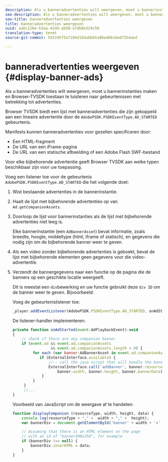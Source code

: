 ```yaml
---
description: Als u banneradvertenties wilt weergeven, moet u bannerinstanties maken en Browser-TVSDK toestaan te luisteren naar gebeurtenissen met betrekking tot advertenties.
seo-description: Als u banneradvertenties wilt weergeven, moet u bannerinstanties maken en Browser-TVSDK toestaan te luisteren naar gebeurtenissen met betrekking tot advertenties.
seo-title: banneradvertenties weergeven
title: banneradvertenties weergeven
uuid: aabc126e-b3aa-42dd-ab50-a7db8e324c50
translation-type: tm+mt
source-git-commit: 592245f5a7186d18dabbb5a98a468cbed7354aed

---
```



# banneradvertenties weergeven {#display-banner-ads}

Als u banneradvertenties wilt weergeven, moet u bannerinstanties maken en Browser-TVSDK toestaan te luisteren naar gebeurtenissen met betrekking tot advertenties.

Browser TVSDK biedt een lijst met banneradvertenties die zijn gekoppeld aan een lineaire advertentie door de `AdobePSDK.PSDKEventType.AD_STARTED` gebeurtenis.

Manifests kunnen banneradvertenties voor gezellen specificeren door:

* Een HTML-fragment
* De URL van een iFrame-pagina
* De URL van een statische afbeelding of een Adobe Flash SWF-bestand

Voor elke bijbehorende advertentie geeft Browser TVSDK aan welke typen beschikbaar zijn voor uw toepassing.

Voeg een listener toe voor de gebeurtenis `AdobePSDK.PSDKEventType.AD_STARTED` die het volgende doet:
1. Wist bestaande advertenties in de bannerinstantie.
1. Haalt de lijst met bijbehorende advertenties op van `Ad.getCompanionAssets`.
1. Doorloop de lijst voor bannerinstanties als de lijst met bijbehorende advertenties niet leeg is.

   Elke bannerinstantie (een `AdBannerAsset`) bevat informatie, zoals breedte, hoogte, middeltype (html, iframe of statisch), en gegevens die nodig zijn om de bijbehorende banner weer te geven.
1. Als een video zonder bijbehorende advertenties is geboekt, bevat de lijst met bijbehorende elementen geen gegevens voor die video-advertentie.
1. Verzendt de bannergegevens naar een functie op de pagina die de banners op een geschikte locatie weergeeft.

   Dit is meestal een `div`bewerking en uw functie gebruikt deze `div ID` om de banner weer te geven. Bijvoorbeeld:

   Voeg de gebeurtenislistener toe:

   ```js
   _player.addEventListener(AdobePSDK.PSDKEventType.AD_STARTED, onAdStarted);
   ```

   De listener-handler implementeren:

   ```js
   private function onAdStarted(event:AdPlaybackEvent):void 
   { 
       // check if there are any companion banner 
       if (event.ad && event.ad.companionAssets  
                    && event.ad.companionAssets.length > 0) { 
            for each (var banner:AdBannerAsset in event.ad.companionAssets) { 
               if (ExternalInterface.available) { 
                   //-- call the java script that will handle the banner display. 
                   ExternalInterface.call('addBanner', banner.resourceType,  
                       banner.width, banner.height, banner.bannerData); 
                } 
            } 
        }  
        //...        
   }
   ```

   Voorbeeld van JavaScript om de weergave af te handelen:

   ```js
   function displayCompanion (resourceType, width, height, data) { 
       console.log(resourceType + "," +  width + "," +  height); 
       var bannerDiv = document.getElementById('banner' + width + 'x' + height);  
   
       // Assuming that there is an HTML element on the page  
       // with an id of "banner300x250", for example 
       if (bannerDiv !== null) { 
           bannerDiv.innerHTML = data; 
       } 
   }
   ```

